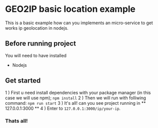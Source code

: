 # GEO2IP basic location example
This is a basic example how can you implements an micro-service to get works ip geolocation in nodejs.
## Before running project

You will need to have installed 
 - Nodejs

## Get started
1 ) First u need install dependencies with your package manager (in this case we will use npm);
`npm install`
2 ) Then we will run with folliwing command:
`npm run start`
3 ) It's all! can you see project running in ** 127.0.0.1:3000 **
4 ) Enter to `127.0.0.1:3000/ip/your-ip`.

### Thats all!